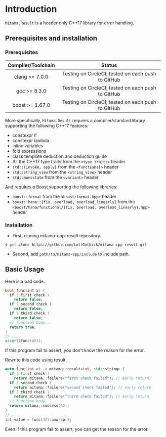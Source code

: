 # Introduction

`Mitama.Result` is a header only C++17 library for error handling.


## Prerequisites and installation

### Prerequisites

| Compiler/Toolchain |                       Status                       |
| :----------------: | :------------------------------------------------: |
|   clang >= 7.0.0   | Testing on CircleCI; tested on each push to GitHub |
|    gcc >= 8.3.0    | Testing on CircleCI; tested on each push to GitHub |
|  boost >= 1.67.0   | Testing on CircleCI; tested on each push to GitHub |

More specifically, `Mitama.Result` requires a compiler/standard library supporting the following C++17 features:

- constexpr if
- constexpr lambda
- inline variables
- fold expressions
- class template deduction and deduction guide
- All the C++17 type traits from the `<type_traits>` header
- `std::{invoke, apply}` from the `<functional>` header
- `std::string_view` from the `<string_view>` header
- `std::monostate` from the `<variant>` header

And requires a Boost supporting the following libraries:

- `boost::format` from the `<boost/format.hpp>` header
- `boost::hana::{fix, overload, overload_linearly}` from the `<boost/hana/functional/{fix, overload, overload_linearly}.hpp>` header

### Installation

- First, cloning mitama-cpp-result repository.

```shell
$ git clone https://github.com/LoliGothick/mitama-cpp-result.git
```

- Second, add `path/to/mitama-cpp/include` to include path.


## Basic Usage

Here is a bad code.

```cpp
bool func(int a) {
  if ( first check )
    return false;
  if ( second check )
    return false;
  if ( third check )
    return false;
  // function body...
  return true;
}
// ...
assert(func(42));
```

If this program fail to assert, you don't know the reason for the error.

Rewrite this code using result.

```cpp
auto func(int a) -> mitama::result<int, std::string> {
  if ( first check )
    return mitama::failure("first check failed"); // early return
  if ( second check )
    return mitama::failure("second check failed"); // early return
  if ( third check )
    return mitama::failure("third check failed"); // early return
  // function body...
  return mitama::success(42);
}
// ...
int value = func(42).unwrap();
```

Even if this program fail to assert, you can get the reason for the error.

